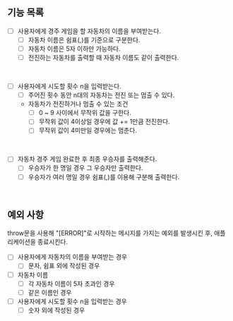 ## 기능 목록

- [ ] 사용자에게 경주 게임을 할 자동차의 이름을 부여받는다.
  - [ ] 자동차 이름은 쉼표(,)를 기준으로 구분한다.
  - [ ] 자동차 이름은 5자 이하만 가능하다.
  - [ ] 전진하는 자동차를 출력할 때 자동차 이름도 같이 출력한다.

<br>

- [ ] 사용자에게 시도할 횟수 n을 입력받는다.
  - [ ] 주어진 횟수 동안 n대의 자동차는 전진 또는 멈출 수 있다.

  - 자동차가 전진하거나 멈출 수 있는 조건
    - [ ] 0 ~ 9 사이에서 무작위 값을 구한다.
    - [ ] 무작위 값이 4이상일 경우에 값 += 1만큼 전진한다.
    - [ ] 무작위 값이 4미만일 경우에는 멈춘다.

<br>

- [ ] 자동차 경주 게임 완료한 후 최종 우승자를 출력해준다.
  - [ ] 우승자가 한 명일 경우 그 우승자만 출력한다. 
  - [ ] 우승자가 여러 명일 경우 쉼표(,)를 이용해 구분해 출력한다.

<br>

## 예외 사항  
throw문을 사용해 "[ERROR]"로 시작하는 메시지를 가지는 예외를 발생시킨 후, 애플리케이션을 종료시킨다.

- [ ] 사용자에게 자동차의 이름을 부여받는 경우
  - [ ] 문자, 쉼표 외에 작성된 경우
- [ ] 자동차 이름
  - [ ] 각 자동차 이름이 5자 초과인 경우
  - [ ] 같은 이름인 경우
- [ ] 사용자에게 시도할 횟수 n을 입력받는 경우
  - [ ] 숫자 외에 작성된 경우